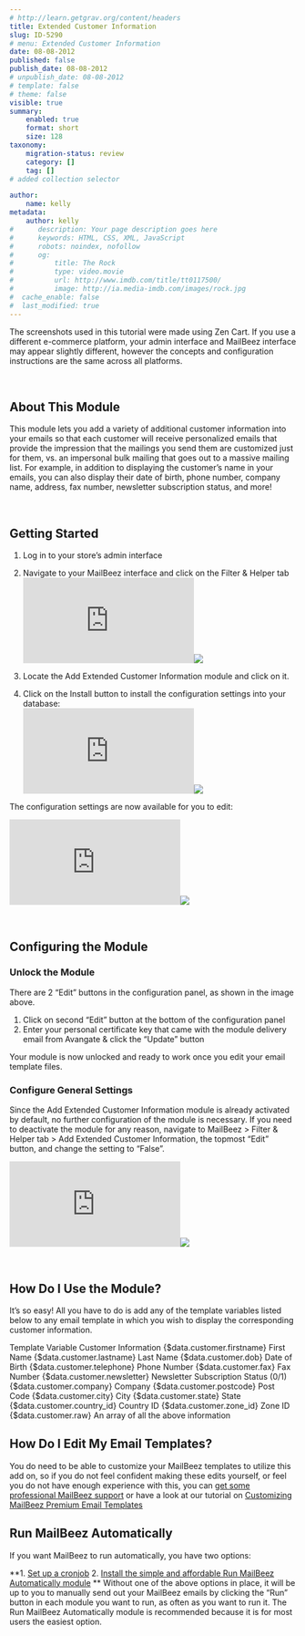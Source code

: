 ```yaml
---
# http://learn.getgrav.org/content/headers
title: Extended Customer Information
slug: ID-5290
# menu: Extended Customer Information
date: 08-08-2012
published: false
publish_date: 08-08-2012
# unpublish_date: 08-08-2012
# template: false
# theme: false
visible: true
summary:
    enabled: true
    format: short
    size: 128
taxonomy:
    migration-status: review
    category: []
    tag: []
# added collection selector

author:
    name: kelly
metadata:
    author: kelly
#      description: Your page description goes here
#      keywords: HTML, CSS, XML, JavaScript
#      robots: noindex, nofollow
#      og:
#          title: The Rock
#          type: video.movie
#          url: http://www.imdb.com/title/tt0117500/
#          image: http://ia.media-imdb.com/images/rock.jpg
#  cache_enable: false
#  last_modified: true
---
```


The screenshots used in this tutorial were made using Zen Cart. If you use a different e-commerce platform, your admin interface and MailBeez interface may appear slightly different, however the concepts and configuration instructions are the same across all platforms.

 

## About This Module

This module lets you add a variety of additional customer information into your emails so that each customer will receive personalized emails that provide the impression that the mailings you send them are customized just for them, vs. an impersonal bulk mailing that goes out to a massive mailing list. For example, in addition to displaying the customer’s name in your emails, you can also display their date of birth, phone number, company name, address, fax number, newsletter subscription status, and more!

 

## Getting Started

1. Log in to your store’s admin interface
2. Navigate to your MailBeez interface and click on the Filter & Helper tab
[![](http://localhost/wordpress_mailbeez_EOL/wp-content/themes/awake/lib/scripts/timthumb/thumb.php?src=http://www.mailbeez.com/images/doc/common_images/filter_tab.png&w=270&h=85&zc=1&q=100 "Filter & Helper Tab")](http://www.mailbeez.com/images/doc/common_images/filter_tab.png "Filter & Helper Tab")![](http://localhost/wordpress_mailbeez_EOL/wp-content/themes/awake/images/shortcodes/image_shadow.png)

4. Locate the Add Extended Customer Information module and click on it.
5. Click on the Install button to install the configuration settings into your database:  
[![](http://localhost/wordpress_mailbeez_EOL/wp-content/themes/awake/lib/scripts/timthumb/thumb.php?src=http://www.mailbeez.com/images/doc/filterbeez/filter_add_customer_information/extend_customer_info_config1.png&w=175&h=206&zc=1&q=100 "Install Configuration Settings into your Database")](http://www.mailbeez.com/images/doc/filterbeez/filter_add_customer_information/extend_customer_info_config1.png "Install Configuration Settings into your Database")![](http://localhost/wordpress_mailbeez_EOL/wp-content/themes/awake/images/shortcodes/image_shadow.png)

The configuration settings are now available for you to edit:

[![](http://localhost/wordpress_mailbeez_EOL/wp-content/themes/awake/lib/scripts/timthumb/thumb.php?src=http://www.mailbeez.com/images/doc/filterbeez/filter_add_customer_information/extend_customer_info_config2.png&w=175&h=367&zc=1&q=100 "Add Extended Customer Information Configuration Panel")](http://www.mailbeez.com/images/doc/filterbeez/filter_add_customer_information/extend_customer_info_config2.png "Add Extended Customer Information Configuration Panel")![](http://localhost/wordpress_mailbeez_EOL/wp-content/themes/awake/images/shortcodes/image_shadow.png)

 

## Configuring the Module

### Unlock the Module

There are 2 “Edit” buttons in the configuration panel, as shown in the image above.

1. Click on second “Edit” button at the bottom of the configuration panel
2. Enter your personal certificate key that came with the module delivery email from Avangate & click the “Update” button

Your module is now unlocked and ready to work once you edit your email template files.

### Configure General Settings

Since the Add Extended Customer Information module is already activated by default, no further configuration of the module is necessary. If you need to deactivate the module for any reason, navigate to MailBeez > Filter & Helper tab > Add Extended Customer Information, the topmost “Edit” button, and change the setting to “False”.

[![](http://localhost/wordpress_mailbeez_EOL/wp-content/themes/awake/lib/scripts/timthumb/thumb.php?src=http://www.mailbeez.com/images/doc/filterbeez/filter_add_customer_information/extend_customer_info_config3.png&w=175&h=101&zc=1&q=100 "Add Extended Customer Information General Settings")](http://www.mailbeez.com/images/doc/filterbeez/filter_add_customer_information/extend_customer_info_config3.png "Add Extended Customer Information General Settings")![](http://localhost/wordpress_mailbeez_EOL/wp-content/themes/awake/images/shortcodes/image_shadow.png)

 

## How Do I Use the Module?

It’s so easy! All you have to do is add any of the template variables listed below to any email template in which you wish to display the corresponding customer information.

 Template Variable Customer Information  {$data.customer.firstname} First Name  {$data.customer.lastname} Last Name  {$data.customer.dob} Date of Birth  {$data.customer.telephone} Phone Number  {$data.customer.fax} Fax Number  {$data.customer.newsletter} Newsletter Subscription Status (0/1)  {$data.customer.company} Company  {$data.customer.postcode} Post Code  {$data.customer.city} City  {$data.customer.state} State  {$data.customer.country\_id} Country ID  {$data.customer.zone\_id} Zone ID  {$data.customer.raw} An array of all the above information  

## How Do I Edit My Email Templates?

You do need to be able to customize your MailBeez templates to utilize this add on, so if you do not feel confident making these edits yourself, or feel you do not have enough experience with this, you can [get some professional MailBeez support](http://www.mailbeez.com/support/service/) or have a look at our tutorial on [Customizing MailBeez Premium Email Templates](http://www.mailbeez.com/documentation/tutorials/customizing-mailbeez-premium-email-templates/)



## Run MailBeez Automatically

If you want MailBeez to run automatically, you have two options:

**1. [Set up a cronjob](http://www.mailbeez.com/documentation/installation/config/advanced-configuration/)
2. [Install the simple and affordable Run MailBeez Automatically module](http://www.mailbeez.com/documentation/configbeez/config_cron_simple/)
**
Without one of the above options in place, it will be up to you to manually send out your MailBeez emails by clicking the “Run” button in each module you want to run, as often as you want to run it. The Run MailBeez Automatically module is recommended because it is for most users the easiest option.
